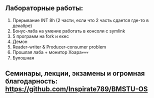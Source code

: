 ## Лабораторные работы:

1. Прерывание INT 8h (2 части, если что 2 часть сдается где-то в декабре)
2. Бонус-лаба на умение работать в консоли с symlink
3. 5 программ на fork и exec
4. Демон
5. Reader-writer & Producer-consumer problem
6. Прошлая лаба + монитор Хоара💀💀💀
7. Булошная

## Семинары, лекции, экзамены и огромная благодарность: https://github.com/Inspirate789/BMSTU-OS
